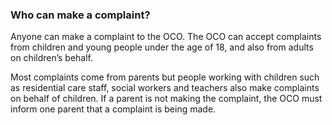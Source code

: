 ###  Who can make a complaint?

Anyone can make a complaint to the OCO. The OCO can accept complaints from
children and young people under the age of 18, and also from adults on
children’s behalf.

Most complaints come from parents but people working with children such as
residential care staff, social workers and teachers also make complaints on
behalf of children. If a parent is not making the complaint, the OCO must
inform one parent that a complaint is being made.
